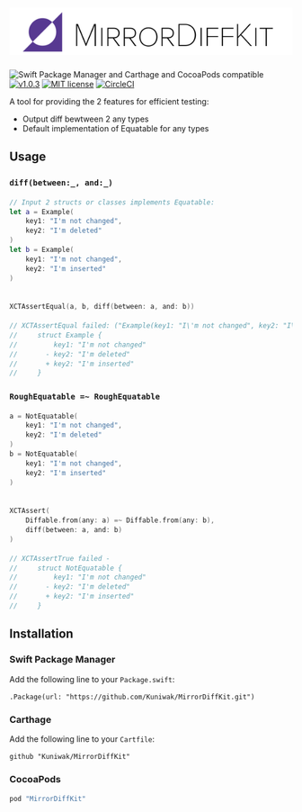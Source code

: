 ![MirrorDiffKit](https://raw.githubusercontent.com/Kuniwak/MirrorDiffKit/master/Documentation/Images/logo.png)
=============

![Swift Package Manager and Carthage and CocoaPods compatible](https://img.shields.io/badge/SPM%20%7C%20Carthage%20%7C%20CocoaPods-compatible-green.svg)
[![v1.0.3](https://img.shields.io/badge/version-1.0.3-blue.svg)](https://github.com/Kuniwak/MirrorDiffKit/releases)
[![MIT license](https://img.shields.io/badge/lisence-MIT-yellow.svg)](https://github.com/Kuniwak/MirrorDiffKit/blob/master/LICENSE)
[![CircleCI](https://circleci.com/gh/Kuniwak/MirrorDiffKit/tree/master.svg?style=shield)](https://circleci.com/gh/Kuniwak/MirrorDiffKit/tree/master)


A tool for providing the 2 features for efficient testing:

- Output diff bewtween 2 any types
- Default implementation of Equatable for any types



Usage
-----

### `diff(between:_, and:_)`

```swift
// Input 2 structs or classes implements Equatable:
let a = Example(
    key1: "I'm not changed",
    key2: "I'm deleted"
)
let b = Example(
    key1: "I'm not changed",
    key2: "I'm inserted"
)


XCTAssertEqual(a, b, diff(between: a, and: b))

// XCTAssertEqual failed: ("Example(key1: "I\'m not changed", key2: "I\'m deleted")") is not equal to ("Example(key1: "I\'m not changed", key2: "I\'m inserted")") - 
//     struct Example {
//         key1: "I'm not changed"
//       - key2: "I'm deleted"
//       + key2: "I'm inserted"
//     }
```


### `RoughEquatable =~ RoughEquatable`

```swift
a = NotEquatable(
    key1: "I'm not changed",
    key2: "I'm deleted"
)
b = NotEquatable(
    key1: "I'm not changed",
    key2: "I'm inserted"
)


XCTAssert(
    Diffable.from(any: a) =~ Diffable.from(any: b),
    diff(between: a, and: b)
)

// XCTAssertTrue failed - 
//     struct NotEquatable {
//         key1: "I'm not changed"
//       - key2: "I'm deleted"
//       + key2: "I'm inserted"
//     }
```


Installation
------------
### Swift Package Manager

Add the following line to your `Package.swift`:


```
.Package(url: "https://github.com/Kuniwak/MirrorDiffKit.git")
```



### Carthage

Add the following line to your `Cartfile`:

```
github "Kuniwak/MirrorDiffKit"
```



### CocoaPods

```ruby
pod "MirrorDiffKit"
```
